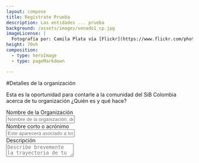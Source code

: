 ```yaml
---
layout: compose
title: Regístrate Prueba
description: Las entidades ... prueba
background: /assets/images/venado1_cp.jpg
imageLicense: |
  Fotografía por: Camila Plata vía [Flickr](https://www.flickr.com/photos/camisilver/6792589953/)
height: 70vh
composition: 
  - type: heroImage
  - type: pageMarkdown

---
```



#Detalles de la organización

Esta es la oportunidad para contarle a la comunidad del SiB Colombia acerca de tu organización ¿Quién es y qué hace?

<div class="field">
  <label class="label">Nombre de la Organización</label>
  <div class="control">
    <input class="input" type="text" placeholder="Nombre de la organización, de preferencia el registrado en la personería jurídica" name="descripcion-organizacion">
  </div>
</div>

<div class="field">
  <label class="label">Nombre corto o acrónimo</label>
  <div class="control">
    <input class="input" type="text" placeholder="Este aparecerá asociado a los datos en la plataforma de publicación">
  </div>
</div>

<div class="field">
  <label class="label">Descripción</label>
  <div class="control">
    <textarea class="textarea" placeholder="Describe brevemente la trayectoria de tu organización en relación a la misión del SiB Colombia (ej.: colecciones biológicas custodiadas, enfoque de investigación, gestión de información sobre biodiversidad, etc.) Esta descripción aparecerá en el perfil de la organización como socio publicador"></textarea>
  </div>
</div>
